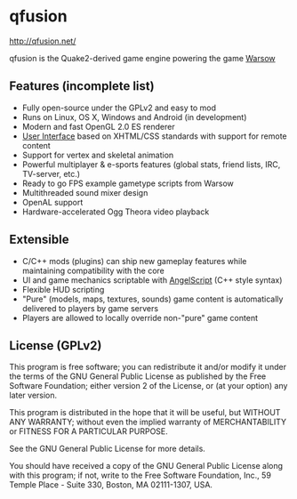 qfusion
=======

http://qfusion.net/

qfusion is the Quake2-derived game engine powering the game <a href="http://warsow.net/">Warsow</a>

## Features (incomplete list)

- Fully open-source under the GPLv2 and easy to mod
- Runs on Linux, OS X, Windows and Android (in development)
- Modern and fast OpenGL 2.0 ES renderer
- <a href="http://librocket.com/wiki/documentation">User Interface</a> based on XHTML/CSS standards with support for remote content
- Support for vertex and skeletal animation
- Powerful multiplayer & e-sports features (global stats, friend lists, IRC, TV-server, etc.)
- Ready to go FPS example gametype scripts from Warsow
- Multithreaded sound mixer design
- OpenAL support
- Hardware-accelerated Ogg Theora video playback

## Extensible

- C/C++ mods (plugins) can ship new gameplay features while maintaining compatibility with the core
- UI and game mechanics scriptable with <a href="http://www.angelcode.com/angelscript/">AngelScript</a> (C++ style syntax)
- Flexible HUD scripting
- "Pure" (models, maps, textures, sounds) game content is automatically delivered to players by game servers
- Players are allowed to locally override non-"pure" game content

## License (GPLv2)

This program is free software; you can redistribute it and/or
modify it under the terms of the GNU General Public License
as published by the Free Software Foundation; either version 2
of the License, or (at your option) any later version.

This program is distributed in the hope that it will be useful,
but WITHOUT ANY WARRANTY; without even the implied warranty of
MERCHANTABILITY or FITNESS FOR A PARTICULAR PURPOSE.

See the GNU General Public License for more details.

You should have received a copy of the GNU General Public License
along with this program; if not, write to the Free Software
Foundation, Inc., 59 Temple Place - Suite 330, Boston, MA  02111-1307, USA.
